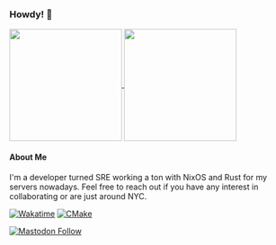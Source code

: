 ### Howdy! 👋

<a href="https://github.com/anuraghazra/github-readme-stats">
  <img height=200em align="center" src="https://github-readme-stats.vercel.app/api?username=ahuston-0&show_icons=true&layout=compact&count_private=true&theme=tokyonight&include_all_commits=true" />
</a>
<a href="https://github.com/anuraghazra/github-readme-stats">
  <img height=200em align="center" src="https://github-readme-stats.vercel.app/api/wakatime?username=ahuston0&layout=compact&time_range=last_year&langs_count=10&theme=tokyonight" />
</a>


#### About Me

I'm a developer turned SRE working a ton with NixOS and Rust for my servers nowadays. Feel free to reach out if you have any interest in collaborating or are just around NYC.

[![Wakatime](https://wakatime.com/badge/user/0a36bfaa-f919-4dd5-834e-04af1ccc47d1.svg)](https://wakatime.com/@0a36bfaa-f919-4dd5-834e-04af1ccc47d1)
[![CMake](https://github.com/StevensDeptECE/GrailGUI/actions/workflows/cmake.yml/badge.svg?branch=main)](https://github.com/StevensDeptECE/GrailGUI/actions/workflows/cmake.yml)


<a rel="me" href="https://hachyderm.io/@moondust1105">![Mastodon Follow](https://img.shields.io/mastodon/follow/110067984214716622?domain=https%3A%2F%2Fhachyderm.io&style=for-the-badge&logo=mastodon)
</a>

<!--
**ahuston-0/ahuston-0** is a ✨ _special_ ✨ repository because its `README.md` (this file) appears on your GitHub profile.

Here are some ideas to get you started:

- 🔭 I’m currently working on ...
- 🌱 I’m currently learning ...
- 👯 I’m looking to collaborate on ...
- 🤔 I’m looking for help with ...
- 💬 Ask me about ...
- 📫 How to reach me: ...
- 😄 Pronouns: ...
- ⚡ Fun fact: ...
-->
